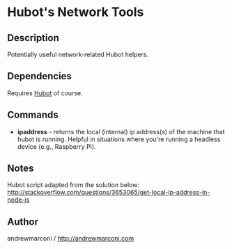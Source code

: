 Hubot's Network Tools
=====================


Description
-----------
Potentially useful network-related Hubot helpers.


Dependencies
------------
Requires [Hubot](http://hubot.github.com/) of course.


Commands
--------
* **ipaddress** - returns the local (internal) ip address(s) of the machine that hubot is running. Helpful in situations where you're running a headless device (e.g., Raspberry Pi).


Notes
-----
Hubot script adapted from the solution below:
http://stackoverflow.com/questions/3653065/get-local-ip-address-in-node-js


Author
------
andrewmarconi / http://andrewmarconi.com
